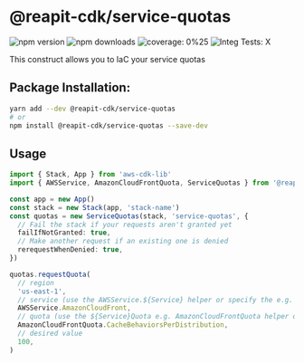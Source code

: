 # @reapit-cdk/service-quotas


![npm version](https://img.shields.io/npm/v/@reapit-cdk/service-quotas)
![npm downloads](https://img.shields.io/npm/dm/@reapit-cdk/service-quotas)
![coverage: 0%25](https://img.shields.io/badge/coverage-0%25-red)
![Integ Tests: X](https://img.shields.io/badge/Integ%20Tests-X-red)

This construct allows you to IaC your service quotas

## Package Installation:

```sh
yarn add --dev @reapit-cdk/service-quotas
# or
npm install @reapit-cdk/service-quotas --save-dev
```

## Usage
```ts
import { Stack, App } from 'aws-cdk-lib'
import { AWSService, AmazonCloudFrontQuota, ServiceQuotas } from '@reapit-cdk/service-quotas'

const app = new App()
const stack = new Stack(app, 'stack-name')
const quotas = new ServiceQuotas(stack, 'service-quotas', {
  // Fail the stack if your requests aren't granted yet
  failIfNotGranted: true,
  // Make another request if an existing one is denied
  rerequestWhenDenied: true,
})

quotas.requestQuota(
  // region
  'us-east-1',
  // service (use the AWSService.${Service} helper or specify the e.g. 'cloudfront' string as any)
  AWSService.AmazonCloudFront,
  // quota (use the ${Service}Quota e.g. AmazonCloudFrontQuota helper or specify the 'LL-' string as any)
  AmazonCloudFrontQuota.CacheBehaviorsPerDistribution,
  // desired value
  100,
)

```